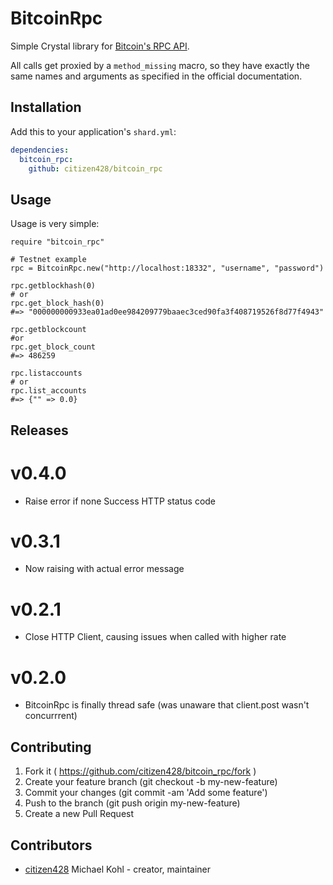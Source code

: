 # BitcoinRpc

Simple Crystal library for [Bitcoin's RPC API](https://en.bitcoin.it/wiki/Original_Bitcoin_client/API_calls_list).

All calls get proxied by a `method_missing` macro, so they have exactly the same names and arguments as specified in the official documentation.

## Installation

Add this to your application's `shard.yml`:

```yaml
dependencies:
  bitcoin_rpc:
    github: citizen428/bitcoin_rpc
```

## Usage

Usage is very simple:

```crystal
require "bitcoin_rpc"

# Testnet example
rpc = BitcoinRpc.new("http://localhost:18332", "username", "password")

rpc.getblockhash(0)
# or
rpc.get_block_hash(0)
#=> "000000000933ea01ad0ee984209779baaec3ced90fa3f408719526f8d77f4943"

rpc.getblockcount
#or 
rpc.get_block_count
#=> 486259

rpc.listaccounts
# or
rpc.list_accounts
#=> {"" => 0.0}
```

## Releases

# v0.4.0
- Raise error if none Success HTTP status code
# v0.3.1
- Now raising with actual error message
# v0.2.1
- Close HTTP Client, causing issues when called with higher rate
# v0.2.0
- BitcoinRpc is finally thread safe (was unaware that client.post wasn't concurrrent)

## Contributing

1. Fork it ( https://github.com/citizen428/bitcoin_rpc/fork )
2. Create your feature branch (git checkout -b my-new-feature)
3. Commit your changes (git commit -am 'Add some feature')
4. Push to the branch (git push origin my-new-feature)
5. Create a new Pull Request

## Contributors

- [citizen428](https://github.com/citizen428) Michael Kohl - creator, maintainer
